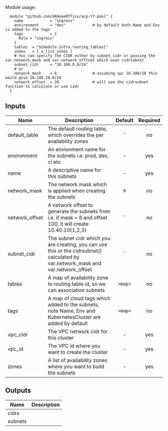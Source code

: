 Module usage:

      module "github.com/UKHomeOffice/acp-tf-pool" {
        name            = "ingress"
        environment     = "dev"            # by default both Name and Env is added to the tags
        tags            = {
          Role = "ingress"
        }
        tables  = "${module.infra.routing_tables}"
        zones   = [ a_list_zones ]
        # You can specify the CIDR either by subnet_cidr or passing the var.network_mask and var.network_offtset which uses cidrsubnet
        subnet_cidr     = "10.100.0.0/24"
        # or
        network_mask    = 8                # assuming vpc 10.100/16 this would give 10.100.20.0/24
        network_offset  = 20               # will use the cidrsubnet function to calculate or use cidr
      }



## Inputs

| Name | Description | Default | Required |
|------|-------------|:-----:|:-----:|
| default_table | The default routing table, which overrides the per availability zones | `` | no |
| environment | An envionment name for the subnets i.e. prod, dev, ci etc | - | yes |
| name | A descriptive name for this subnets | - | yes |
| network_mask | The network mask which is applied when creating the subnets | `8` | no |
| network_offset | A network offset to generate the subnets from i.e. if mask = 8 and offset 100, it will create 10.40.10{1,2,3} | `` | no |
| subnet_cidr | The subnet cidr which you are creating, you can use this or the cidrsubnet() calculated by var.network_mask and var.network_offset | `` | no |
| tables | A map of availability zone to routing table id, so we can association subnets | `<map>` | no |
| tags | A map of cloud tags which added to the subnets, note Name, Env and KubernetesCluster are added by default | `<map>` | no |
| vpc_cidr | The VPC network cidr for this cluster | - | yes |
| vpc_id | The VPC id where you want to create the cluster | - | yes |
| zones | A list of availability zones where you want to build the subnets | - | yes |

## Outputs

| Name | Description |
|------|-------------|
| cidrs |  |
| subnets |  |

